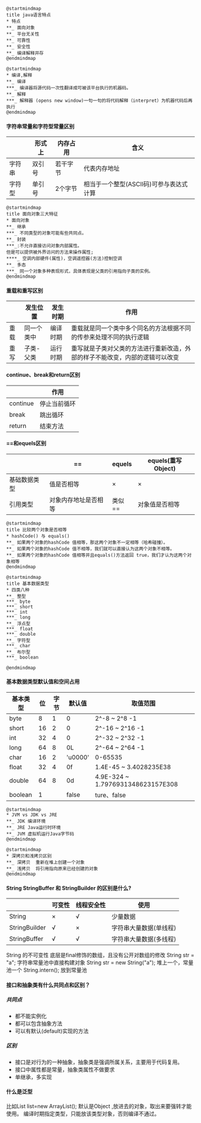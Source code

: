 ```plantuml
@startmindmap
title java语言特点
* 特点
**_ 面向对象
**_ 平台无关性
**_ 可靠性 
**_ 安全性 
**_ 编译解释并存
@endmindmap
```



```plantuml
@startmindmap
* 编译,解释
**_ 编译
***_ 编译器将源代码一次性翻译成可被该平台执行的机器码。
**_ 解释
***_ 解释器 (opens new window)一句一句的将代码解释（interpret）为机器代码后再执行
@endmindmap
```

#### 字符串常量和字符型常量区别

|  | 形式上 | 内存占用 | 含义 |
|--|--|--|--|
| 字符串 | 双引号 | 若干字节 | 代表内存地址 |
| 字符型 | 单引号 | 2个字节 | 相当于一个整型(ASCII码)可参与表达式计算 |



```plantuml
@startmindmap
title 面向对象三大特征
* 面向对象
**_ 继承
***_ 不同类型的对象可能有些共同点。
**_ 封装 
***_:不允许直接访问对象内部属性。
但是可以提供被外界访问的方法来操作属性;
****_ 空调内部硬件(属性)，空调遥控器(方法)控制空调
**_ 多态
***_ 同一个对象多种表现形式，具体表现是父类的引用指向子类的实例。
@endmindmap
```

#### 重载和重写区别

|  | 发生位置 | 发生时期 | 作用 |
|--|--|--|--|
| 重载 | 同一个类中 | 编译时期 | 重载就是同一个类中多个同名的方法根据不同的传参来处理不同的执行逻辑 | 
| 重写 | 子类-父类 | 运行时期 | 重写就是子类对父类的方法进行重新改造，外部的样子不能改变，内部的逻辑可以改变 |

#### continue、break和return区别

|  | 作用 |
|--|--|
| continue | 停止当前循环 |
| break | 跳出循环 |
| return | 结束方法 |


#### ==和equels区别

|  | == | equels | equels(重写Object) |
|--|--|--|--|
| 基础数据类型 | 值是否相等 | × | × |
| 引用类型 | 对象内存地址是否相等 | 类似== | 对象值是否相等 |

```plantuml
@startmindmap
title 比较两个对象是否相等
* hashCode() 与 equals()  
**_ 如果两个对象的hashCode 值相等，那这两个对象不一定相等（哈希碰撞）。
**_ 如果两个对象的hashCode 值不相等，我们就可以直接认为这两个对象不相等。
**_ 如果两个对象的hashCode 值相等并且equals()方法返回 true，我们才认为这两个对象相等
@endmindmap
```

```plantuml
@startmindmap
title 基本数据类型
* 四类八种
**_ 整型
***_ byte
***_ short
***_ int 
***_ long
**_ 浮点型
***_ float
***_ double
**_ 字符型
***_ char
**_ 布尔型
***_ boolean

@endmindmap
```

#### 基本数据类型默认值和空间占用

| 基本类型 | 位 | 字节 | 默认值 |取值范围 |
|--|--|--|--|--|
|byte| 8 | 1 | 0 | 2^-8 ~ 2^8 -1 |
|short| 16 | 2 | 0 | 2^-16 ~ 2^16 -1 |
|int| 32 | 4 | 0 | 2^-32 ~ 2^32 -1 |
|long| 64 | 8 | 0L | 2^-64 ~ 2^64 -1 |
|char| 16 | 2 | 'u0000' | 0-65535 |
|float| 32 | 4 | 0f | 1.4E-45 ~ 3.4028235E38 |
|double| 64 | 8 | 0d | 4.9E-324 ~ 1.7976931348623157E308 |
|boolean| 1 |  | false | ture、false |


```plantuml
@startmindmap
* JVM vs JDK vs JRE 
**_ JDK 编译环境
**_ JRE Java运行时环境
**_ JVM 虚拟机运行Java字节码
@endmindmap
```

```plantuml
@startmindmap
* 深拷贝和浅拷贝区别
**_ 深拷贝  重新在堆上创建一个对象
**_ 浅拷贝  将引用指向原来已经创建的对象
@endmindmap

```

#### String StringBuffer 和 StringBuilder 的区别是什么?

|  | 可变性 | 线程安全性 | 使用 |
|--|--|--|--|
| String | × | √ | 少量数据 |
| StringBuilder | √ | × | 字符串大量数据(单线程) |
| StringBuffer | √ | √ | 字符串大量数据(多线程) |

String 的不可变性   底层是final修饰的数组，且没有公开对数组的修改
String  str = "a";      字符串常量池中直接构建对象 
String  str = new String("a");     堆上一个，常量池一个
String.intern();      放到常量池



#### 接口和抽象类有什么共同点和区别？

##### 共同点

- 都不能实例化
- 都可以包含抽象方法
- 可以有默认(default)实现的方法

##### 区别

- 接口是对行为的一种抽象，抽象类是强调所属关系，主要用于代码复用。
- 接口中属性都是常量，抽象类属性不做要求
- 单继承，多实现

#### 什么是泛型

比如List list=new ArrayList();
默认是Object ,放进去的对象，取出来要强转才能使用。
编译时期指定类型，只能放该类型对象，否则编译不通过。